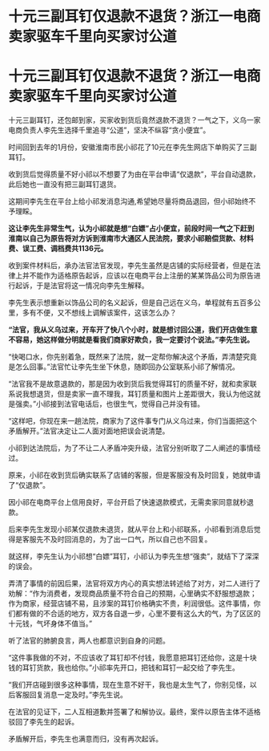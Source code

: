 # 十元三副耳钉仅退款不退货？浙江一电商卖家驱车千里向买家讨公道

# 十元三副耳钉仅退款不退货？浙江一电商卖家驱车千里向买家讨公道

十元三副耳钉，还包邮到家，买家收到货后竟然退款不退货？一气之下，义乌一家电商负责人李先生选择千里追寻“公道”，坚决不纵容“贪小便宜”。

时间回到去年的1月份，安徽淮南市民小祁花了10元在李先生网店下单购买了三副耳钉。

收到货后觉得质量不好小祁以不想要了为由在平台申请“仅退款”，平台自动退款，此后她也一直没有把三副耳钉退货。

这期间李先生在平台上给小祁发消息沟通,希望她尽量将商品退回，但小祁始终不予理睬。

**这让李先生非常生气，认为小祁就是想“白嫖”占小便宜，前段时间一气之下赶到淮南以自己为原告将对方诉到淮南市大通区人民法院，要求小祁赔偿货款、材料费、误工费、调档费共1136元。**

收到案件材料后，承办法官法官发现，李先生虽然是店铺的实际经营者，但是在法律上并不能作为适格原告起诉，应该以在电商平台上注册的某某饰品公司为原告进行起诉，于是法官将这一情况向李先生解释。

李先生表示想重新以饰品公司的名义起诉，但是自己远在义乌，单程就有五百多公里，多有不便，又不想线上调解该案件，这该怎么办？

**“法官，我从义乌过来，开车开了快八个小时，就是想讨回公道，我们开店做生意不容易，她这样做分明就是看我们商家好欺负，我一定要讨个说法。”李先生说。**

“快喝口水，你先别着急，既然来了法院，就一定帮你解决这个矛盾，弄清楚究竟是怎么回事。”法官忙让李先生坐下休息，随即回办公室联系小祁了解情况。

“法官我不是故意退款的，那是因为收到货后我觉得耳钉的质量不好，就和卖家联系说我想退货，但是卖家一直不理我，耳钉质量和图片上差距很大，我认为他这就是强卖。”小祁接到法官电话后，也很生气，觉得自己并没有错。

“这样吧，你现在来一趟法院，商家为了这件事专门从义乌过来，你们当面把这个矛盾解开。”法官决定让二人面对面地把误会说清楚。

小祁到达法院后，为了不让二人矛盾冲突升级，法官分别听取了二人阐述的事情经过。

原来，小祁在收到货后确实联系了店铺的客服，但是客服没有及时回复，她就申请了“仅退款”。

因小祁在电商平台上信用良好，平台开启了快速退款模式，无需卖家同意就秒退款。

后来李先生发现小祁某仅退款未退货，就从平台上和小祁联系，小祁看到消息后觉得是客服先不及时回消息的，为了出一口气，所以自己也不回复。

就这样，李先生认为小祁想“白嫖”耳钉，小祁认为李先生想“强卖”，就结下了深深的误会。

弄清了事情的前因后果，法官将双方内心的真实想法转述给了对方，对二人进行了劝解：“作为消费者，发现商品质量不符合自己的预期，心里确实不舒服想退款；作为商家，经营店铺不易，且涉案的耳钉价格确实不贵，利润很低。这件事情，你们都有做的不合适的地方，双方各自退一步，心里不要有这么大的气，为了区区的十元钱，气坏身体不值当。”

听了法官的肺腑良言，两人也都意识到自身的问题。

“这件事我做的不对，不应该收了耳钉却不付钱，我愿意把耳钉还给你，这是十块钱的耳钉货款，我也给你。”小祁率先开口，把钱和耳钉一起交给了李先生。

“我们开店碰到很多这种事情，现在生意不好干，我也是太生气了，你别见怪，以后客服回复消息一定及时。”李先生说。

在法官的见证下，二人互相道歉并签署了和解协议。最终，案件以原告主体不适格驳回了李先生的起诉。

矛盾解开后，李先生也满意而归，没有再次起诉。

